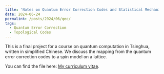 ```yaml
---
title: 'Notes on Quantum Error Correction Codes and Statistical Mechanics'
date: 2024-06-24
permalink: /posts/2024/06/qec/
tags:
  - Quantum Error Correction
  - Topological Codes
---
```


This is a final project for a course on quantum computation in Tsinghua, written in simplified Chinese. We discuss the mapping from the quantum error correction codes to a spin model on a lattice.

You can find the file here: [My curriculum vitae](assets/QEC_and_Statistical_Mechanical_Model.pdf).
